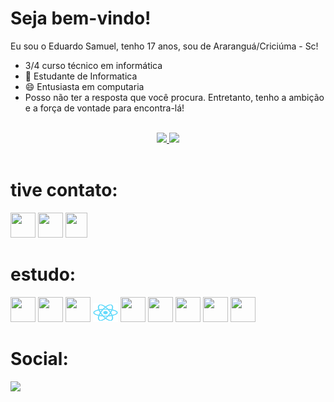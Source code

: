# Seja bem-vindo! 

Eu sou o Eduardo Samuel, tenho 17 anos, sou de Araranguá/Criciúma - Sc!

-  3/4 curso técnico em informática 
- 🎒 Estudante de Informatica
- 😄 Entusiasta em computaria 
- Posso não ter a resposta que você procura. Entretanto, tenho a ambição e a força de vontade para encontra-lá!

<br>

<div align="center">
  <a href="https://github.com/EduardoSBM">
    <img height="180em" src="https://github-readme-stats.vercel.app/api?username=EduardoSBM&theme=tokyonight&show_icons=true" />
  </a>
  
  <a href="https://github.com/EduardoSBM">
    <img height="180em" src="https://github-readme-stats.vercel.app/api/top-langs/?username=EduardoSBM&layout=compact&langs_count=6&theme=tokyonight"/>
  </a>
</div>
<br>

# tive contato:

<div>

<img src="https://cdn.jsdelivr.net/gh/devicons/devicon/icons/arduino/arduino-original-wordmark.svg" width="40" height="40"/>
<img src="https://cdn.jsdelivr.net/gh/devicons/devicon/icons/cplusplus/cplusplus-original.svg" width="40" height="40"/>
<img src="https://static-00.iconduck.com/assets.00/c-sharp-c-icon-456x512-9sej0lrz.png" width="35" height="40"/>
</div>

# estudo:
<div>
  <img src="https://cdn.jsdelivr.net/gh/devicons/devicon/icons/html5/html5-original.svg" width="40" height="40" />
  <img src="https://cdn.jsdelivr.net/gh/devicons/devicon/icons/css3/css3-original.svg" width="40" height="40" />
  <img src="https://cdn.jsdelivr.net/gh/devicons/devicon/icons/javascript/javascript-original.svg" width="40" height="40" />
   <img src="https://raw.githubusercontent.com/devicons/devicon/master/icons/react/react-original.svg" height="30" width="40"/>
  <img src="https://cdn-icons-png.flaticon.com/512/226/226777.png" width="40" height="40"/>
  <img src="https://cdn.jsdelivr.net/gh/devicons/devicon/icons/python/python-original.svg" width="40" height="40"/>
  <img src="https://cdn-icons-png.flaticon.com/512/5968/5968332.png" width="40" height="40"/>
  <img src="https://cdn.jsdelivr.net/gh/devicons/devicon/icons/mysql/mysql-original.svg" width="40" height="40"/>
  <img src="https://upload.wikimedia.org/wikipedia/commons/thumb/d/d7/Easyphp_logo.svg/1200px-Easyphp_logo.svg.png" width="40" height="40"/>
</div>

# Social:

<div>
  <a href="https://instagram.com/1eduardosm/" target="_blank"><img loading="lazy" src="https://img.shields.io/badge/-Instagram-%23E4405F?style=for-the-badge&logo=instagram&logoColor=white" target="_blank"></a>
  
</div>
 

